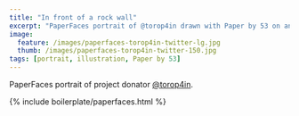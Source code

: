 ```yaml
---
title: "In front of a rock wall"
excerpt: "PaperFaces portrait of @torop4in drawn with Paper by 53 on an iPad."
image: 
  feature: /images/paperfaces-torop4in-twitter-lg.jpg
  thumb: /images/paperfaces-torop4in-twitter-150.jpg
tags: [portrait, illustration, Paper by 53]
---
```


PaperFaces portrait of project donator [@torop4in](http://twitter.com/torop4in).

{% include boilerplate/paperfaces.html %}